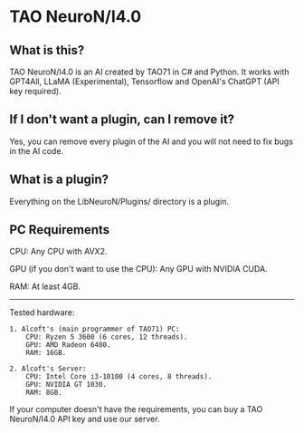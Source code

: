 # TAO NeuroN/I4.0
## What is this?
TAO NeuroN/I4.0 is an AI created by TAO71 in C# and Python. It works with GPT4All, LLaMA (Experimental), Tensorflow and OpenAI's ChatGPT (API key required).

## If I don't want a plugin, can I remove it?
Yes, you can remove every plugin of the AI and you will not need to fix bugs in the AI code.

## What is a plugin?
Everything on the LibNeuroN/Plugins/ directory is a plugin.

## PC Requirements
CPU: Any CPU with AVX2.

GPU (if you don't want to use the CPU): Any GPU with NVIDIA CUDA.

RAM: At least 4GB.

-----------------------------------

Tested hardware:

    1. Alcoft's (main programmer of TAO71) PC:
        CPU: Ryzen 5 3600 (6 cores, 12 threads).
        GPU: AMD Radeon 6400.
        RAM: 16GB.
    
    2. Alcoft's Server:
        CPU: Intel Core i3-10100 (4 cores, 8 threads).
        GPU: NVIDIA GT 1030.
        RAM: 8GB.

If your computer doesn't have the requirements, you can buy a TAO NeuroN/I4.0 API key and use our server.
